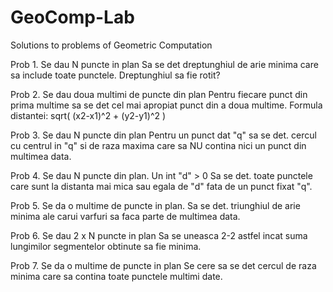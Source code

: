 GeoComp-Lab
===========

Solutions to problems of Geometric Computation

Prob 1.
Se dau N puncte in plan
Sa se det dreptunghiul de arie minima care sa include toate punctele.
Dreptunghiul sa fie rotit?

Prob 2.
Se dau doua multimi de puncte din plan
Pentru fiecare punct din prima multime sa se det cel mai apropiat punct din a doua multime.
Formula distantei: sqrt( (x2-x1)^2 + (y2-y1)^2 )


Prob 3.
Se dau N puncte din plan
Pentru un punct dat "q" sa se det. cercul cu centrul in "q" si de raza maxima care sa NU contina nici un punct din multimea data.

Prob 4.
Se dau N puncte din plan.
Un int "d" > 0
Sa se det. toate punctele care sunt la distanta mai mica sau egala de "d" fata de un punct fixat "q".

Prob 5.
Se da o multime de puncte in plan.
Sa se det. triunghiul de arie minima ale carui varfuri sa faca parte de multimea data.

Prob 6.
Se dau 2 x N puncte in plan
Sa se uneasca 2-2 astfel incat suma lungimilor segmentelor obtinute sa fie minima.

Prob 7.
Se da o multime de puncte in plan
Se cere sa se det cercul de raza minima care sa contina toate punctele multimi date.

